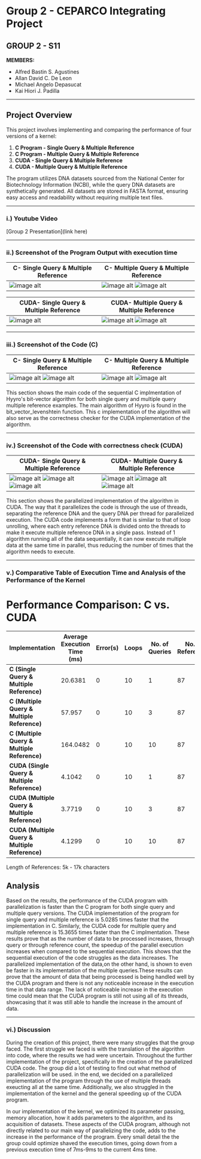 # **Group 2 - CEPARCO Integrating Project**
## **GROUP 2 - S11**

**MEMBERS:**

- Alfred Bastin S. Agustines
- Allan David C. De Leon
- Michael Angelo Depasucat
- Kai Hiori J. Padilla

---

## **Project Overview**
This project involves implementing and comparing the performance of four versions of a kernel:
1. **C Program - Single Query & Multiple Reference**
2. **C Program - Multiple Query & Multiple Reference**
3. **CUDA - Single Query & Multiple Reference**
4. **CUDA - Multiple Query & Multiple Reference**

The program utilizes DNA datasets sourced from the National Center for Biotechnology Information (NCBI), while the query DNA datasets are synthetically generated. All datasets are stored in FASTA format, ensuring easy access and readability without requiring multiple text files.

---
### **i.) Youtube Video**
[Group 2 Presentation](link here)

---
### **ii.) Screenshot of the Program Output with execution time**

|    C- Single Query & Multiple Reference   |  C- Multiple Query & Multiple Reference   |
| ----------------------------------------- | ----------------------------------------- |
|  ![image alt](https://github.com/MichaelGelo/GRP2_CEPARCO_IP/blob/4c8a941a1cb7277bfbdd0dc9e6583f211c4f68b4/image/C-sq-mr.png) | ![image alt](https://github.com/MichaelGelo/GRP2_CEPARCO_IP/blob/b781e3793e56de4a8152779d2b5f08ce458980aa/image/C-mq-mr.png) ![image alt](https://github.com/MichaelGelo/GRP2_CEPARCO_IP/blob/b781e3793e56de4a8152779d2b5f08ce458980aa/image/Cmm-new.png) |

|    CUDA- Single Query & Multiple Reference   |  CUDA- Multiple Query & Multiple Reference   |
| ----------------------------------------- | ----------------------------------------- |
|  ![image alt](https://github.com/MichaelGelo/GRP2_CEPARCO_IP/blob/4c8a941a1cb7277bfbdd0dc9e6583f211c4f68b4/image/CUDAsm-result.png) | ![image alt](https://github.com/MichaelGelo/GRP2_CEPARCO_IP/blob/1cd45b8688a66018a3249561df18c9d5018b4e41/image/CUDAmm-result.png) ![image alt](https://github.com/MichaelGelo/GRP2_CEPARCO_IP/blob/1cd45b8688a66018a3249561df18c9d5018b4e41/image/CUDAmm-new.png) |

---
### **iii.) Screenshot of the Code (C)**

|    C- Single Query & Multiple Reference   |  C- Multiple Query & Multiple Reference   |
| ----------------------------------------- | ----------------------------------------- |
| ![image alt](https://github.com/MichaelGelo/GRP2_CEPARCO_IP/blob/fab0f8de8ab8d70c1875c4f52f924e664517d57c/image/Csqmr-levCode.png) ![image alt](https://github.com/MichaelGelo/GRP2_CEPARCO_IP/blob/c6072b6269867522ba91176e041ca585818046b6/image/Csqmr-main.png) | ![image alt](https://github.com/MichaelGelo/GRP2_CEPARCO_IP/blob/fab0f8de8ab8d70c1875c4f52f924e664517d57c/image/Csqmr-levCode.png) ![image alt](https://github.com/MichaelGelo/GRP2_CEPARCO_IP/blob/c6072b6269867522ba91176e041ca585818046b6/image/Cmqmr-main.png) |

This section shows the main code of the sequential C implmentation of Hyyro's bit-vector algorithm for both single query and multiple query multiple reference examples. The main algorithm of Hyyro is found in the bit_vector_levenshtein function. This c implementation of the algorithm will also serve as the correctness checker for the CUDA implementation of the algorithm.  

---
### **iv.) Screenshot of the Code with correctness check (CUDA)**

|    CUDA- Single Query & Multiple Reference   |  CUDA- Multiple Query & Multiple Reference   |
| ----------------------------------------- | ----------------------------------------- |
|  ![image alt](https://github.com/MichaelGelo/GRP2_CEPARCO_IP/blob/486e7d6647b942f86c2d5972733227d5563c80a2/image/CUDAsm-lev.png) ![image alt](https://github.com/MichaelGelo/GRP2_CEPARCO_IP/blob/486e7d6647b942f86c2d5972733227d5563c80a2/image/CUDAsm-kernel.png) ![image alt](https://github.com/MichaelGelo/GRP2_CEPARCO_IP/blob/486e7d6647b942f86c2d5972733227d5563c80a2/image/CUDAsm-error.png) | ![image alt](https://github.com/MichaelGelo/GRP2_CEPARCO_IP/blob/a984ccb99568fe0d70b64c7ecb4c09caac8da6c2/image/CUDAmm-lev.png) ![image alt](https://github.com/MichaelGelo/GRP2_CEPARCO_IP/blob/4c8a941a1cb7277bfbdd0dc9e6583f211c4f68b4/image/CUDAmm-kernel.png) ![image alt](https://github.com/MichaelGelo/GRP2_CEPARCO_IP/blob/4c8a941a1cb7277bfbdd0dc9e6583f211c4f68b4/image/CUDAmm-error.png) |

This section shows the parallelized implementation of the algorithm in CUDA. The way that it parallelizes the code is through the use of threads, separating the reference DNA and the query DNA per thread for parallelized execution. The CUDA code implements a form that is similar to that of loop unrolling, where each entry reference DNA is divided onto the threads to make it execute multiple reference DNA in a single pass. Instead of 1 algorithm running all of the data sequentially, it can now execute multiple data at the same time in parallel, thus reducing the number of times that the algorithm needs to execute. 

---

### **v.) Comparative Table of Execution Time and Analysis of the Performance of the Kernel**

# Performance Comparison: C vs. CUDA

| Implementation                                  | Average Execution Time (ms) | Error(s) | Loops | No. of Queries | No. of References |
|-------------------------------------------------|--------------------|---------|-------|------------|------------|
| **C (Single Query & Multiple Reference)**       |      20.6381             |     0   |   10   |      1     |     87     |     
| **C (Multiple Query & Multiple Reference)**     |           57.957         |     0   |   10   |      3     |     87     |
| **C (Multiple Query & Multiple Reference)**     |           164.0482         |     0   |   10   |      10     |     87     |
| **CUDA (Single Query & Multiple Reference)**    |         4.1042           |     0   |   10   |      1     |      87     |
| **CUDA (Multiple Query & Multiple Reference)**  |         3.7719           |     0   |   10   |      3     |      87    |
| **CUDA (Multiple Query & Multiple Reference)**  |         4.1299           |     0   |   10   |      10     |      87    |

Length of References: 5k - 17k characters
## Analysis

Based on the results, the performance of the CUDA program with parallelization is faster than the C program for both single query and multiple query versions. The CUDA implementation of the program for single query and multiple reference is 5.0285 times faster that the implementation in C. Similarly, the CUDA code for multiple query and multiple reference is 15.3655 times faster than the C implmentation. These results prove that as the number of data to be processed increases, through query or through reference count, the speedup of the parallel execution increases when compared to the sequential execution. This shows that the sequential execution of the code struggles as the data increases. The parallelized implementation of the data,on the other hand, is shown to even be faster in its implementation of the multiple queries.These results can prove that the amount of data that being processed is being handled well by the CUDA program and there is not any noticeable increase in the execution time in that data range. The lack of noticeable increase in the execution time could mean that the CUDA program is still not using all of its threads, showcasing that it was still able to handle the increase in the amount of data.

---
### **vi.) Discussion**

During the creation of this project, there were many struggles that the group faced. The first struggle we faced is with the translation of the algorithm into code, where the results we had were uncertain. Throughout the further implementation of the project, specifically in the creation of the parallelized CUDA code. The group did a lot of testing to find out what method of parallelization will be used. in the end, we decided on a parallelized implementation of the program through the use  of multiple threads exeucting all at the same time. Additionally, we also struggled in the implementation of the kernel and the general speeding up of the CUDA program. 

In our implementation of the kernel, we optimized its parameter passing, memory allocation, how it adds parameters to the algorithm, and its acquisition of datasets. These aspects of the CUDA program, although not directly related to our main way of parallelizing the code, adds to the increase in the performance of the program. Every small detail the the group could optimize shaved the execution times, going down from a previous execution time of 7ms-9ms to the current 4ms time.


